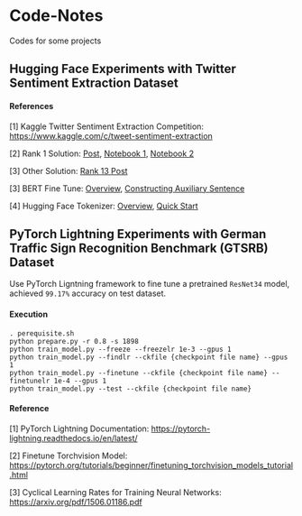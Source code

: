 # Code-Notes

Codes for some projects

## Hugging Face Experiments with Twitter Sentiment Extraction Dataset

#### References

[1] Kaggle Twitter Sentiment Extraction Competition: https://www.kaggle.com/c/tweet-sentiment-extraction

[2] Rank 1 Solution: [Post](https://www.kaggle.com/c/tweet-sentiment-extraction/discussion/159477#891253), [Notebook 1](https://www.kaggle.com/aruchomu/no-sampler-ensemble-normal-sub-0-7363), [Notebook 2](https://www.kaggle.com/theoviel/character-level-model-magic/)

[3] Other Solution: [Rank 13 Post](https://www.kaggle.com/c/tweet-sentiment-extraction/discussion/159505)

[3] BERT Fine Tune: [Overview](https://zhuanlan.zhihu.com/p/62642374?utm_source=wechat_session&utm_medium=social&utm_oi=629832652505616384), [Constructing Auxiliary Sentence](https://arxiv.org/pdf/1903.09588.pdf)

[4] Hugging Face Tokenizer:  [Overview](https://towardsdatascience.com/comparing-transformer-tokenizers-686307856955), [Quick Start](https://heartbeat.fritz.ai/hands-on-with-hugging-faces-new-tokenizers-library-baff35d7b465)

## PyTorch Lightning Experiments with German Traffic Sign Recognition Benchmark (GTSRB) Dataset

Use PyTorch Ligntning framework to fine tune a pretrained `ResNet34` model, achieved `99.17%` accuracy on test dataset.

#### Execution

```
. perequisite.sh
python prepare.py -r 0.8 -s 1898
python train_model.py --freeze --freezelr 1e-3 --gpus 1
python train_model.py --findlr --ckfile {checkpoint file name} --gpus 1
python train_model.py --finetune --ckfile {checkpoint file name} --finetunelr 1e-4 --gpus 1
python train_model.py --test --ckfile {checkpoint file name}
```

#### Reference

[1] PyTorch Lightning Documentation: https://pytorch-lightning.readthedocs.io/en/latest/

[2] Finetune Torchvision Model: https://pytorch.org/tutorials/beginner/finetuning_torchvision_models_tutorial.html

[3] Cyclical Learning Rates for Training Neural Networks: https://arxiv.org/pdf/1506.01186.pdf
